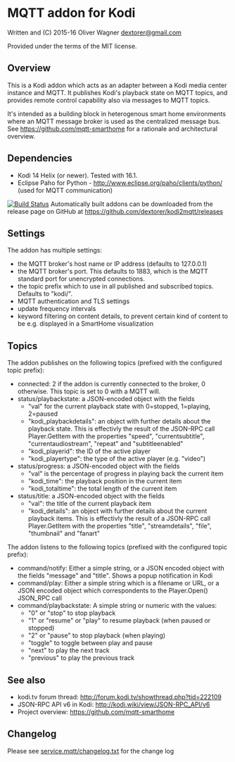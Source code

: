 MQTT addon for Kodi
===================

  Written and (C) 2015-16 Oliver Wagner <dextorer@gmail.com> 
  
  Provided under the terms of the MIT license.


Overview
--------
This is a Kodi addon which acts as an adapter between a Kodi media center instance and MQTT. 
It publishes Kodi's playback state on MQTT topics, and provides remote control capability also via 
messages to MQTT topics.

It's intended as a building block in heterogenous smart home environments where an MQTT message broker is used as the centralized message bus.
See https://github.com/mqtt-smarthome for a rationale and architectural overview.


Dependencies
------------
* Kodi 14 Helix (or newer). Tested with 16.1.
* Eclipse Paho for Python - http://www.eclipse.org/paho/clients/python/
  (used for MQTT communication)

[![Build Status](https://travis-ci.org/dextorer/kodi2mqtt.svg)](https://travis-ci.org/dextorer/kodi2mqtt) Automatically built addons can be downloaded from the release page on GitHub at https://github.com/dextorer/kodi2mqtt/releases


Settings
--------
The addon has multiple settings:

* the MQTT broker's host name or IP address (defaults to 127.0.0.1)
* the MQTT broker's port. This defaults to 1883, which is the MQTT standard port for unencrypted connections.
* the topic prefix which to use in all published and subscribed topics. Defaults to "kodi/".
* MQTT authentication and TLS settings
* update frequency intervals
* keyword filtering on content details, to prevent certain kind of content to be e.g. displayed in a SmartHome visualization


Topics
------
The addon publishes on the following topics (prefixed with the configured topic prefix):

* connected: 2 if the addon is currently connected to the broker, 0 otherwise. This topic is set to 0 with a MQTT will.
* status/playbackstate: a JSON-encoded object with the fields
  - "val" for the current playback state with 0=stopped, 1=playing, 2=paused
  - "kodi_playbackdetails": an object with further details about the playback state. This is effectivly the result
    of the JSON-RPC call Player.GetItem with the properties "speed", "currentsubtitle", "currentaudiostream", "repeat"
    and "subtitleenabled"
  - "kodi_playerid": the ID of the active player
  - "kodi_playertype": the type of the active player (e.g. "video")
* status/progress: a JSON-encoded object with the fields
  - "val" is the percentage of progress in playing back the current item
  - "kodi_time": the playback position in the current item
  - "kodi_totaltime": the total length of the current item
* status/title: a JSON-encoded object with the fields
  - "val": the title of the current playback item
  - "kodi_details": an object with further details about the current playback items. This is effectivly the result
    of a JSON-RPC call Player.GetItem with the properties "title", "streamdetails", "file", "thumbnail"
    and "fanart"

The addon listens to the following topics (prefixed with the configured topic prefix):

* command/notify: Either a simple string, or a JSON encoded object with the fields "message" and "title". Shows 
  a popup notification in Kodi
* command/play: Either a simple string which is a filename or URL, or a JSON encoded object which  correspondents
  to the Player.Open() JSON_RPC call
* command/playbackstate: A simple string or numeric with the values:
  - "0" or "stop" to stop playback
  - "1" or "resume" or "play" to resume playback (when paused or stopped)
  - "2" or "pause" to stop playback (when playing)
  - "toggle" to toggle between play and pause
  - "next" to play the next track
  - "previous" to play the previous track


See also
--------
- kodi.tv forum thread: http://forum.kodi.tv/showthread.php?tid=222109
- JSON-RPC API v6 in Kodi: http://kodi.wiki/view/JSON-RPC_API/v6
- Project overview: https://github.com/mqtt-smarthome
  
  
Changelog
---------
Please see [service.mqtt/changelog.txt](service.mqtt/changelog.txt) for the change log
  

